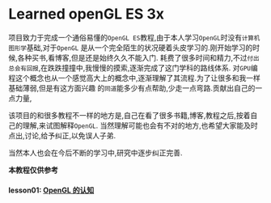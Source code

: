 # Learned openGL ES 3x

项目致力于完成一个通俗易懂的`OpenGL ES`教程,由于本人学习`OpenGL`时没有`计算机图形学`基础,对于`OpenGL`
是从一个完全陌生的状况硬着头皮学习的.刚开始学习的时候,各种买书,看博客,但是还是始终久久不能入门.
耗费了很多时间和精力,不过`付出总会有回报`,在跌跌撞撞中,我慢慢的摸索,逐渐完成了这门学科的路线体系.
对`GPU`编程这个概念也从一个感觉高大上的概念中,逐渐理解了其流程.为了让很多和我一样基础薄弱,但是有这方面兴趣
的`同道`能多少有点帮助,少走一点弯路.贡献出自己的一点力量,

该项目的和很多教程不一样的地方是,自己在看了很多书籍,博客,教程之后,按着自己的理解,来试图解释`OpenGL`.
当然理解可能也会有不对的地方,也希望大家能及时点出,讨论,给予纠正,以免误人子弟.

当然本人也会在今后不断的学习中,研究中逐步纠正完善.

**本教程仅供参考**

#### lesson01: [OpenGL 的认知][1]





























[1]: https://github.com/xiwenhec/LearnOpenGLES3x/blob/master/app/src/main/java/com/sivin/learnopengles3x/lesson1/note01.md